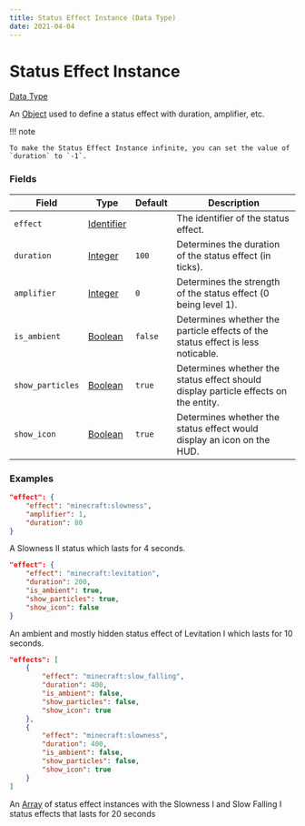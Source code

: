 ```yaml
---
title: Status Effect Instance (Data Type)
date: 2021-04-04
---
```


# Status Effect Instance

[Data Type](../data_types.md)

An [Object](object.md) used to define a status effect with duration, amplifier, etc.


!!! note

    To make the Status Effect Instance infinite, you can set the value of `duration` to `-1`.


### Fields

Field  | Type | Default | Description
-------|-----|---------------|-------------
`effect` | [Identifier](identifier.md) | | The identifier of the status effect.
`duration` | [Integer](integer.md) | `100` | Determines the duration of the status effect (in ticks).
`amplifier` | [Integer](integer.md) | `0` | Determines the strength of the status effect (0 being level 1).
`is_ambient` | [Boolean](boolean.md) | `false` | Determines whether the particle effects of the status effect is less noticable.
`show_particles` | [Boolean](boolean.md) | `true` | Determines whether the status effect should display particle effects on the entity.
`show_icon` | [Boolean](boolean.md) | `true` | Determines whether the status effect would display an icon on the HUD.


### Examples

```json
"effect": {
    "effect": "minecraft:slowness",
    "amplifier": 1,
    "duration": 80
}
```

A Slowness II status which lasts for 4 seconds.
<br>

```json
"effect": {
    "effect": "minecraft:levitation",
    "duration": 200,
    "is_ambient": true,
    "show_particles": true,
    "show_icon": false
}
```

An ambient and mostly hidden status effect of Levitation I which lasts for 10 seconds.
<br>

```json
"effects": [
    {
        "effect": "minecraft:slow_falling",
        "duration": 400,
        "is_ambient": false,
        "show_particles": false,
        "show_icon": true
    },
    {
        "effect": "minecraft:slowness",
        "duration": 400,
        "is_ambient": false,
        "show_particles": false,
        "show_icon": true
    }
]
```
An [Array](array.md) of status effect instances with the Slowness I and Slow Falling I status effects that lasts for 20 seconds
